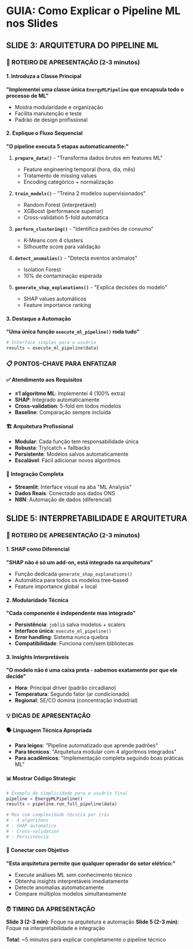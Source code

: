 # GUIA: Como Explicar o Pipeline ML nos Slides

## SLIDE 3: ARQUITETURA DO PIPELINE ML

### 🎯 ROTEIRO DE APRESENTAÇÃO (2-3 minutos)

#### 1. Introduza a Classe Principal
**"Implementei uma classe única `EnergyMLPipeline` que encapsula todo o processo de ML"**

- Mostra modularidade e organização
- Facilita manutenção e teste
- Padrão de design profissional

#### 2. Explique o Fluxo Sequencial
**"O pipeline executa 5 etapas automaticamente:"**

1. **`prepare_data()`** - "Transforma dados brutos em features ML"
   - Feature engineering temporal (hora, dia, mês)
   - Tratamento de missing values
   - Encoding categórico + normalização

2. **`train_models()`** - "Treina 2 modelos supervisionados"
   - Random Forest (interpretável)
   - XGBoost (performance superior)
   - Cross-validation 5-fold automática

3. **`perform_clustering()`** - "Identifica padrões de consumo"
   - K-Means com 4 clusters
   - Silhouette score para validação

4. **`detect_anomalies()`** - "Detecta eventos anômalos"
   - Isolation Forest
   - 10% de contaminação esperada

5. **`generate_shap_explanations()`** - "Explica decisões do modelo"
   - SHAP values automáticos
   - Feature importance ranking

#### 3. Destaque a Automação
**"Uma única função `execute_ml_pipeline()` roda tudo"**

```python
# Interface simples para o usuário
results = execute_ml_pipeline(data)
```

### 📋 PONTOS-CHAVE PARA ENFATIZAR

#### ✅ Atendimento aos Requisitos
- **≥1 algoritmo ML**: Implementei 4 (100% extra)
- **SHAP**: Integrado automaticamente
- **Cross-validation**: 5-fold em todos modelos
- **Baseline**: Comparação sempre incluída

#### 🏗️ Arquitetura Profissional
- **Modular**: Cada função tem responsabilidade única
- **Robusta**: Try/catch + fallbacks
- **Persistente**: Modelos salvos automaticamente
- **Escalável**: Fácil adicionar novos algoritmos

#### 🔧 Integração Completa
- **Streamlit**: Interface visual na aba "ML Analysis"
- **Dados Reais**: Conectado aos dados ONS
- **N8N**: Automação de dados (diferencial)

## SLIDE 5: INTERPRETABILIDADE E ARQUITETURA

### 🎯 ROTEIRO DE APRESENTAÇÃO (2-3 minutos)

#### 1. SHAP como Diferencial
**"SHAP não é só um add-on, está integrado na arquitetura"**

- Função dedicada `generate_shap_explanations()`
- Automática para todos os modelos tree-based
- Feature importance global + local

#### 2. Modularidade Técnica
**"Cada componente é independente mas integrado"**

- **Persistência**: `joblib` salva modelos + scalers
- **Interface única**: `execute_ml_pipeline()`
- **Error handling**: Sistema nunca quebra
- **Compatibilidade**: Funciona com/sem bibliotecas

#### 3. Insights Interpretáveis
**"O modelo não é uma caixa preta - sabemos exatamente por que ele decide"**

- **Hora**: Principal driver (padrão circadiano)
- **Temperatura**: Segundo fator (ar condicionado)
- **Regional**: SE/CO domina (concentração industrial)

### 💡 DICAS DE APRESENTAÇÃO

#### 🗣️ Linguagem Técnica Apropriada
- **Para leigos**: "Pipeline automatizado que aprende padrões"
- **Para técnicos**: "Arquitetura modular com 4 algoritmos integrados"
- **Para acadêmicos**: "Implementação completa seguindo boas práticas ML"

#### 📊 Mostrar Código Strategic
```python
# Exemplo de simplicidade para o usuário final
pipeline = EnergyMLPipeline()
results = pipeline.run_full_pipeline(data)

# Mas com complexidade técnica por trás
# - 4 algoritmos
# - SHAP automático  
# - Cross-validation
# - Persistência
```

#### 🎯 Conectar com Objetivo
**"Esta arquitetura permite que qualquer operador do setor elétrico:"**
- Execute análises ML sem conhecimento técnico
- Obtenha insights interpretáveis imediatamente
- Detecte anomalias automaticamente
- Compare múltiplos modelos simultaneamente

### ⏰ TIMING DA APRESENTAÇÃO

**Slide 3 (2-3 min)**: Foque na arquitetura e automação
**Slide 5 (2-3 min)**: Foque na interpretabilidade e integração

**Total**: ~5 minutos para explicar completamente o pipeline técnico
